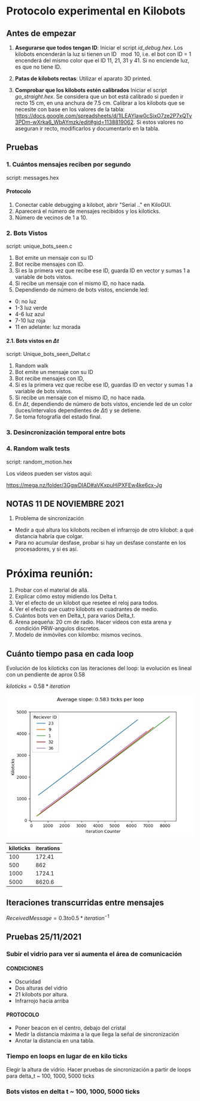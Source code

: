 # Protocolo experimental en Kilobots

## Antes de empezar

1. **Asegurarse que todos tengan ID**:
   Iniciar el script *id_debug.hex*. Los kilobots encenderán la luz si tienen un ID $\mod 10$, i.e. el bot con ID = 1 encenderá del mismo color que el ID 11, 21, 31 y 41. Si no enciende luz, es que no tiene ID.
2. **Patas de kilobots rectas**:
   Utilizar el aparato 3D printed.


3. **Comprobar que los kilobots estén calibrados**
   Iniciar el script *go_straight.hex*. Se considera que un bot está calibrado si pueden ir recto 15 cm, en una anchura de 7.5 cm.
   Calibrar a los kilobots que se necesite con base en los valores de la tabla:
    https://docs.google.com/spreadsheets/d/1lLEAYlaw0cSjxO7ze2P7xQTy3PDm-wXrka6_WbAYmzk/edit#gid=1138819062.
   Si estos valores no aseguran ir recto, modificarlos y documentarlo en la tabla.

## Pruebas

### 1. Cuántos mensajes reciben por segundo

script: messages.hex

#### Protocolo

1. Conectar cable debugging a kilobot, abrir "Serial .." en KiloGUI.
2. Aparecerá el número de mensajes recibidos y los kiloticks.
3. Número de vecinos de 1 a 10.



### 2. Bots Vistos
script: unique_bots_seen.c
1. Bot emite un mensaje con su ID
2. Bot recibe mensajes con ID.
3. Si es la primera vez que recibe ese ID, guarda ID en vector y sumas 1 a variable de bots vistos.
4. Si recibe un mensaje con el mismo ID, no hace nada.
5. Dependiendo de número de bots vistos, enciende led:
  - 0: no luz
  - 1-3 luz verde
  - 4-6 luz azul
  - 7-10 luz roja
  - 11 en adelante: luz morada


#### 2.1. Bots vistos en $\Delta t$
script: Unique_bots_seen_Deltat.c

1. Random walk
2. Bot emite un mensaje con su ID
3. Bot recibe mensajes con ID,
4. Si es la primera vez que recibe ese ID, guardas ID en vector y sumas 1 a variable de bots vistos.
5. Si recibe un mensaje con el mismo ID, no hace nada.
6. En $\Delta t$, dependiendo de número de bots vistos, enciende led de un color (luces/intervalos dependientes de $\Delta t$) y se detiene.
7. Se toma fotografía del estado final.


### 3. Desincronización temporal entre bots

### 4. Random walk tests

script: random_motion.hex

Los vídeos pueden ser vistos aquí:

https://mega.nz/folder/3GgwDIAD#aVKxpuHiPXFEw4ke6cx-Jg

## NOTAS 11 DE NOVIEMBRE 2021

1. Problema de sincronización
- Medir a qué altura los kilobots reciben el infrarrojo de otro kilobot: a qué distancia habría que colgar.
- Para no acumular desfase, probar si hay un desfase constante en los procesadores, y si es así.




# Próxima reunión:
1. Probar con el material de allá.
1. Explicar cómo estoy midiendo los Delta t.
2. Ver el efecto de un kilobot que resetee el reloj para todos.
3. Ver el efecto que cuatro kilobots en cuadrantes de medio.
4. Cuántos bots ven en Delta_t, para varios Delta_t.
5. Arena pequeña: 20 cm de radio. Hacer vídeos con esta arena y condición PRW-angulos discretos.
6. Modelo de inmóviles con kilombo: mismos vecinos.



## Cuánto tiempo pasa en cada loop

Evolución de los kiloticks con las iteraciones del loop: la evolución es lineal con un pendiente de aprox 0.58

$kilo ticks = 0.58*iteration$

![](counter_vs_kiloticks_kilobots_10.png)


| kiloticks | iterations |
| --------- | ---------- |
| 100       | 172.41     |
| 500       | 862        |
| 1000      | 1724.1     |
| 5000      | 8620.6     |

## Iteraciones transcurridas entre mensajes

$ReceivedMessage =  0.3to0.5*iteration^{-1}$



## Pruebas 25/11/2021

### Subir el vidrio para ver si aumenta el área de comunicación


#### CONDICIONES

- Oscuridad
- Dos alturas del vidrio
- 21 kilobots por altura.
- Infrarrojo hacia arriba


#### PROTOCOLO
- Poner beacon en el centro, debajo del cristal
- Medir la distancia máxima a la que llega la señal de sincronización
- Anotar la distancia en una tabla.

### Tiempo en loops en lugar de en kilo ticks

Elegir la altura de vidrio.
Hacer pruebas de sincronización a partir de loops para delta_t ~ 100, 1000, 5000 ticks

### Bots vistos en delta t ~ 100, 1000, 5000 ticks

